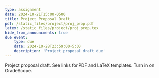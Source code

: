 ```yaml
---
type: assignment
date: 2024-10-21T15:00-0500
title: Project Proposal Draft
pdf: /static_files/project/proj_prop.pdf
latex: /static_files/project/proj_prop.tex
hide_from_announcments: true
due_event: 
    type: due
    date: 2024-10-28T23:59:00-5:00
    description: 'Project proposal draft due'
---
```

Project proposal draft.
See links for PDF and LaTeX templates.
Turn in on GradeScope.
